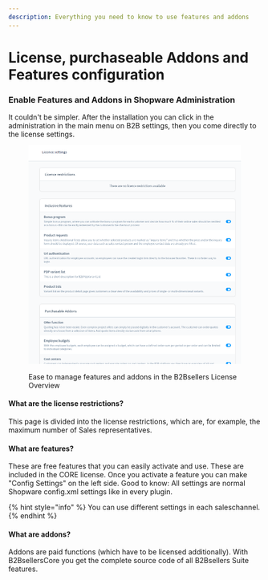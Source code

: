 ```yaml
---
description: Everything you need to know to use features and addons
---
```


# License, purchaseable Addons and Features configuration

### Enable Features and Addons in Shopware Administration

It couldn't be simpler. After the installation you can click in the administration in the main menu on B2B settings, then you come directly to the license settings.

<figure><img src="../../.gitbook/assets/image (25).png" alt=""><figcaption><p>Ease to manage features and addons in the B2Bsellers License Overview</p></figcaption></figure>

#### What are the license restrictions?

This page is divided into the license restrictions, which are, for example, the maximum number of Sales representatives.

#### What are features?

These are free features that you can easily activate and use. These are included in the CORE license. Once you activate a feature you can make "Config Settings" on the left side. Good to know: All settings are normal Shopware config.xml settings like in every plugin.&#x20;

{% hint style="info" %}
You can use different settings in each saleschannel.&#x20;
{% endhint %}

#### What are addons?

Addons are paid functions (which have to be licensed additionally). With B2BsellersCore you get the complete source code of all B2Bsellers Suite features.
